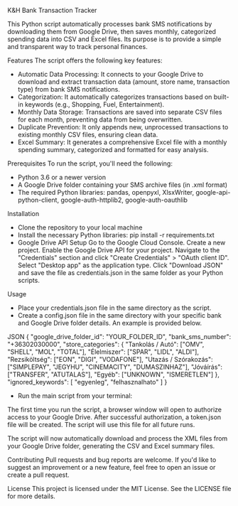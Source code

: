 K&H Bank Transaction Tracker

This Python script automatically processes bank SMS notifications by downloading them from Google Drive, then saves monthly, categorized spending data into CSV and Excel files. Its purpose is to provide a simple and transparent way to track personal finances.

Features
The script offers the following key features:
- Automatic Data Processing: It connects to your Google Drive to download and extract transaction data (amount, store name, transaction type) from bank SMS notifications.
- Categorization: It automatically categorizes transactions based on built-in keywords (e.g., Shopping, Fuel, Entertainment).
- Monthly Data Storage: Transactions are saved into separate CSV files for each month, preventing data from being overwritten.
- Duplicate Prevention: It only appends new, unprocessed transactions to existing monthly CSV files, ensuring clean data.
- Excel Summary: It generates a comprehensive Excel file with a monthly spending summary, categorized and formatted for easy analysis.

Prerequisites
To run the script, you'll need the following:

- Python 3.6 or a newer version
- A Google Drive folder containing your SMS archive files (in .xml format)
- The required Python libraries: pandas, openpyxl, XlsxWriter, google-api-python-client, google-auth-httplib2, google-auth-oauthlib

Installation
- Clone the repository to your local machine
- Install the necessary Python libraries:
    pip install -r requirements.txt
- Google Drive API Setup
    Go to the Google Cloud Console.
    Create a new project.
    Enable the Google Drive API for your project.
    Navigate to the "Credentials" section and click "Create Credentials" > "OAuth client ID".
    Select "Desktop app" as the application type.
    Click "Download JSON" and save the file as credentials.json in the same folder as your Python scripts.

Usage
- Place your credentials.json file in the same directory as the script.
- Create a config.json file in the same directory with your specific bank and Google Drive folder details. An example is provided below.

JSON
{
  "google_drive_folder_id": "YOUR_FOLDER_ID",
  "bank_sms_number": "+36302030000",
  "store_categories": {
    "Tankolás / Autó": ["OMV", "SHELL", "MOL", "TOTAL"],
    "Élelmiszer": ["SPAR", "LIDL", "ALDI"],
    "Rezsiköltség": ["EON", "DIGI", "VODAFONE"],
    "Utazás / Szórakozás": ["SIMPLEPAY", "JEGYHU", "CINEMACITY", "DUMASZINHAZ"],
    "Jóváírás": ["TRANSFER", "ATUTALAS"],
    "Egyéb": ["UNKNOWN", "ISMERETLEN"]
  },
  "ignored_keywords": [ "egyenleg", "felhasznalhato" ]
}

- Run the main script from your terminal:

The first time you run the script, a browser window will open to authorize access to your Google Drive. After successful authorization, a token.json file will be created. The script will use this file for all future runs.

The script will now automatically download and process the XML files from your Google Drive folder, generating the CSV and Excel summary files.

Contributing
Pull requests and bug reports are welcome. If you'd like to suggest an improvement or a new feature, feel free to open an issue or create a pull request.

License
This project is licensed under the MIT License. See the LICENSE file for more details.